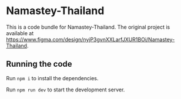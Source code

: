 
  # Namastey-Thailand

  This is a code bundle for Namastey-Thailand. The original project is available at https://www.figma.com/design/nyjP3gvnXXLarfJXUR1BOi/Namastey-Thailand.

  ## Running the code

  Run `npm i` to install the dependencies.

  Run `npm run dev` to start the development server.
  